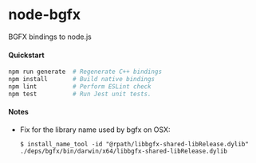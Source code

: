 # node-bgfx

BGFX bindings to node.js

#### Quickstart

```bash
npm run generate  # Regenerate C++ bindings
npm install       # Build native bindings
npm lint          # Perform ESLint check
npm test          # Run Jest unit tests.
```

#### Notes

* Fix for the library name used by bgfx on OSX:
  ```
  $ install_name_tool -id "@rpath/libbgfx-shared-libRelease.dylib" ./deps/bgfx/bin/darwin/x64/libbgfx-shared-libRelease.dylib
  ```
